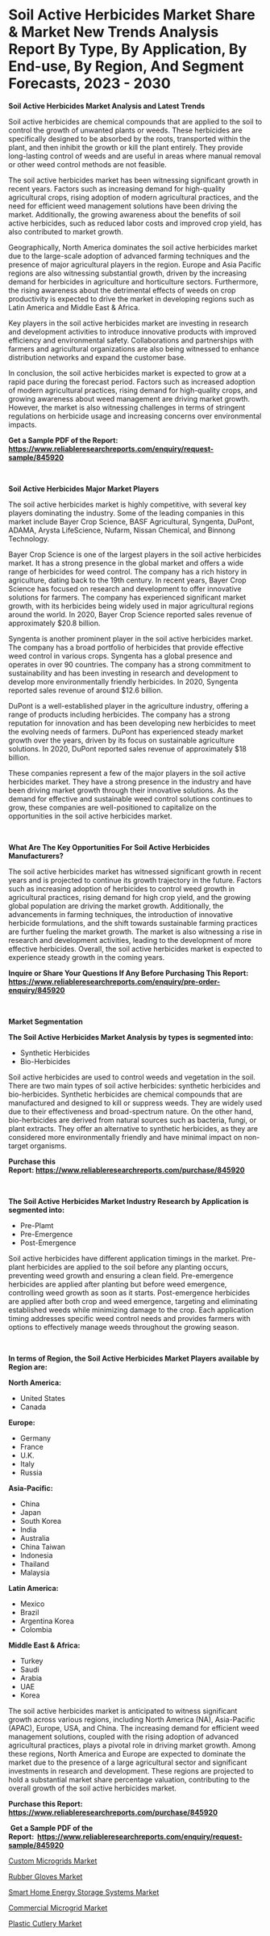 <p><h1>Soil Active Herbicides Market Share & Market New Trends Analysis Report By Type, By Application, By End-use, By Region, And Segment Forecasts, 2023 - 2030</h1></p><p><strong>Soil Active Herbicides Market Analysis and Latest Trends</strong></p>
<p><p>Soil active herbicides are chemical compounds that are applied to the soil to control the growth of unwanted plants or weeds. These herbicides are specifically designed to be absorbed by the roots, transported within the plant, and then inhibit the growth or kill the plant entirely. They provide long-lasting control of weeds and are useful in areas where manual removal or other weed control methods are not feasible.</p><p>The soil active herbicides market has been witnessing significant growth in recent years. Factors such as increasing demand for high-quality agricultural crops, rising adoption of modern agricultural practices, and the need for efficient weed management solutions have been driving the market. Additionally, the growing awareness about the benefits of soil active herbicides, such as reduced labor costs and improved crop yield, has also contributed to market growth.</p><p>Geographically, North America dominates the soil active herbicides market due to the large-scale adoption of advanced farming techniques and the presence of major agricultural players in the region. Europe and Asia Pacific regions are also witnessing substantial growth, driven by the increasing demand for herbicides in agriculture and horticulture sectors. Furthermore, the rising awareness about the detrimental effects of weeds on crop productivity is expected to drive the market in developing regions such as Latin America and Middle East & Africa.</p><p>Key players in the soil active herbicides market are investing in research and development activities to introduce innovative products with improved efficiency and environmental safety. Collaborations and partnerships with farmers and agricultural organizations are also being witnessed to enhance distribution networks and expand the customer base.</p><p>In conclusion, the soil active herbicides market is expected to grow at a rapid pace during the forecast period. Factors such as increased adoption of modern agricultural practices, rising demand for high-quality crops, and growing awareness about weed management are driving market growth. However, the market is also witnessing challenges in terms of stringent regulations on herbicide usage and increasing concerns over environmental impacts.</p></p>
<p><strong>Get a Sample PDF of the Report:&nbsp; <a href="https://www.reliableresearchreports.com/enquiry/request-sample/845920">https://www.reliableresearchreports.com/enquiry/request-sample/845920</a></strong></p>
<p>&nbsp;</p>
<p><strong>Soil Active Herbicides Major Market Players</strong></p>
<p><p>The soil active herbicides market is highly competitive, with several key players dominating the industry. Some of the leading companies in this market include Bayer Crop Science, BASF Agricultural, Syngenta, DuPont, ADAMA, Arysta LifeScience, Nufarm, Nissan Chemical, and Binnong Technology.</p><p>Bayer Crop Science is one of the largest players in the soil active herbicides market. It has a strong presence in the global market and offers a wide range of herbicides for weed control. The company has a rich history in agriculture, dating back to the 19th century. In recent years, Bayer Crop Science has focused on research and development to offer innovative solutions for farmers. The company has experienced significant market growth, with its herbicides being widely used in major agricultural regions around the world. In 2020, Bayer Crop Science reported sales revenue of approximately $20.8 billion.</p><p>Syngenta is another prominent player in the soil active herbicides market. The company has a broad portfolio of herbicides that provide effective weed control in various crops. Syngenta has a global presence and operates in over 90 countries. The company has a strong commitment to sustainability and has been investing in research and development to develop more environmentally friendly herbicides. In 2020, Syngenta reported sales revenue of around $12.6 billion.</p><p>DuPont is a well-established player in the agriculture industry, offering a range of products including herbicides. The company has a strong reputation for innovation and has been developing new herbicides to meet the evolving needs of farmers. DuPont has experienced steady market growth over the years, driven by its focus on sustainable agriculture solutions. In 2020, DuPont reported sales revenue of approximately $18 billion.</p><p>These companies represent a few of the major players in the soil active herbicides market. They have a strong presence in the industry and have been driving market growth through their innovative solutions. As the demand for effective and sustainable weed control solutions continues to grow, these companies are well-positioned to capitalize on the opportunities in the soil active herbicides market.</p></p>
<p>&nbsp;</p>
<p><strong>What Are The Key Opportunities For Soil Active Herbicides Manufacturers?</strong></p>
<p><p>The soil active herbicides market has witnessed significant growth in recent years and is projected to continue its growth trajectory in the future. Factors such as increasing adoption of herbicides to control weed growth in agricultural practices, rising demand for high crop yield, and the growing global population are driving the market growth. Additionally, the advancements in farming techniques, the introduction of innovative herbicide formulations, and the shift towards sustainable farming practices are further fueling the market growth. The market is also witnessing a rise in research and development activities, leading to the development of more effective herbicides. Overall, the soil active herbicides market is expected to experience steady growth in the coming years.</p></p>
<p><strong>Inquire or Share Your Questions If Any Before Purchasing This Report: <a href="https://www.reliableresearchreports.com/enquiry/pre-order-enquiry/845920">https://www.reliableresearchreports.com/enquiry/pre-order-enquiry/845920</a></strong></p>
<p>&nbsp;</p>
<p><strong>Market Segmentation</strong></p>
<p><strong>The Soil Active Herbicides Market Analysis by types is segmented into:</strong></p>
<p><ul><li>Synthetic Herbicides</li><li>Bio-Herbicides</li></ul></p>
<p><p>Soil active herbicides are used to control weeds and vegetation in the soil. There are two main types of soil active herbicides: synthetic herbicides and bio-herbicides. Synthetic herbicides are chemical compounds that are manufactured and designed to kill or suppress weeds. They are widely used due to their effectiveness and broad-spectrum nature. On the other hand, bio-herbicides are derived from natural sources such as bacteria, fungi, or plant extracts. They offer an alternative to synthetic herbicides, as they are considered more environmentally friendly and have minimal impact on non-target organisms.</p></p>
<p><strong>Purchase this Report:&nbsp;<a href="https://www.reliableresearchreports.com/purchase/845920">https://www.reliableresearchreports.com/purchase/845920</a></strong></p>
<p>&nbsp;</p>
<p><strong>The Soil Active Herbicides Market Industry Research by Application is segmented into:</strong></p>
<p><ul><li>Pre-Plamt</li><li>Pre-Emergence</li><li>Post-Emergence</li></ul></p>
<p><p>Soil active herbicides have different application timings in the market. Pre-plant herbicides are applied to the soil before any planting occurs, preventing weed growth and ensuring a clean field. Pre-emergence herbicides are applied after planting but before weed emergence, controlling weed growth as soon as it starts. Post-emergence herbicides are applied after both crop and weed emergence, targeting and eliminating established weeds while minimizing damage to the crop. Each application timing addresses specific weed control needs and provides farmers with options to effectively manage weeds throughout the growing season.</p></p>
<p>&nbsp;</p>
<p><strong>In terms of Region, the Soil Active Herbicides Market Players available by Region are:</strong></p>
<p>
    <p> <strong> North America: </strong>
        <ul>
            <li>United States</li>
            <li>Canada</li>
        </ul>
        </p> 
    <p> <strong> Europe: </strong>
        <ul>
            <li>Germany</li>
            <li>France</li>
            <li>U.K.</li>
            <li>Italy</li>
            <li>Russia</li>
        </ul>
        </p> 
    <p> <strong> Asia-Pacific: </strong>
        <ul>
            <li>China</li>
            <li>Japan</li>
            <li>South Korea</li>
            <li>India</li>
            <li>Australia</li>
            <li>China Taiwan</li>
            <li>Indonesia</li>
            <li>Thailand</li>
            <li>Malaysia</li>
        </ul>
        </p> 
    <p> <strong> Latin America: </strong>
        <ul>
            <li>Mexico</li>
            <li>Brazil</li>
            <li>Argentina Korea</li>
            <li>Colombia</li>
        </ul>
        </p> 
    <p> <strong> Middle East & Africa: </strong>
        <ul>
            <li>Turkey</li>
            <li>Saudi</li>
            <li>Arabia</li>
            <li>UAE</li>
            <li>Korea</li>
        </ul>
    </p>
    </p>
<p><p>The soil active herbicides market is anticipated to witness significant growth across various regions, including North America (NA), Asia-Pacific (APAC), Europe, USA, and China. The increasing demand for efficient weed management solutions, coupled with the rising adoption of advanced agricultural practices, plays a pivotal role in driving market growth. Among these regions, North America and Europe are expected to dominate the market due to the presence of a large agricultural sector and significant investments in research and development. These regions are projected to hold a substantial market share percentage valuation, contributing to the overall growth of the soil active herbicides market.</p></p>
<p><strong>Purchase this Report: <a href="https://www.reliableresearchreports.com/purchase/845920">https://www.reliableresearchreports.com/purchase/845920</a></strong></p>
<p>&nbsp;<strong>Get a Sample PDF of the Report:&nbsp;&nbsp;<a href="https://www.reliableresearchreports.com/enquiry/request-sample/845920">https://www.reliableresearchreports.com/enquiry/request-sample/845920</a></strong></p>
<p><strong></strong></p>
<p><p><a href="https://www.linkedin.com/pulse/custom-microgrids-market-research-report-provides-thorough-dkl1f/">Custom Microgrids Market</a></p><p><a href="https://medium.com/@kaelapaucek/rubber-gloves-market-size-and-market-trends-complete-industry-overview-2023-to-2030-5f139603ba97">Rubber Gloves Market</a></p><p><a href="https://www.linkedin.com/pulse/smart-home-energy-storage-systems-market-size-share-global-od1sf/">Smart Home Energy Storage Systems Market</a></p><p><a href="https://www.linkedin.com/pulse/commercial-microgrid-market-challenges-opportunities-bwvzf/">Commercial Microgrid Market</a></p><p><a href="https://medium.com/@morgancrist1926/plastic-cutlery-market-size-cagr-trends-2024-2030-ec259301a404">Plastic Cutlery Market</a></p></p>